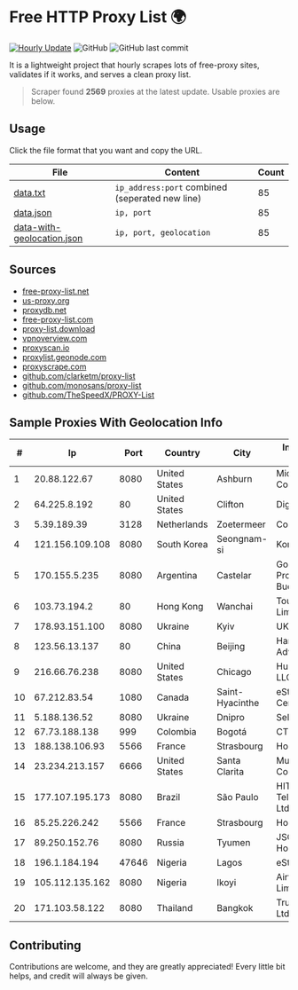 
# Free HTTP Proxy List 🌍

[![Hourly Update](https://github.com/mertguvencli/http-proxy-list/actions/workflows/main.yml/badge.svg?branch=main)](https://github.com/mertguvencli/http-proxy-list/actions/workflows/main.yml)
![GitHub](https://img.shields.io/github/license/mertguvencli/http-proxy-list)
![GitHub last commit](https://img.shields.io/github/last-commit/mertguvencli/http-proxy-list)

It is a lightweight project that hourly scrapes lots of free-proxy sites, validates if it works, and serves a clean proxy list.


> Scraper found **2569** proxies at the latest update. Usable proxies are below.

## Usage

Click the file format that you want and copy the URL.


|File|Content|Count|
|----|-------|-----|
|[data.txt](https://raw.githubusercontent.com/mertguvencli/http-proxy-list/main/proxy-list/data.txt)|`ip_address:port` combined (seperated new line)|85|
|[data.json](https://raw.githubusercontent.com/mertguvencli/http-proxy-list/main/proxy-list/data.json)|`ip, port`|85|
|[data-with-geolocation.json](https://raw.githubusercontent.com/mertguvencli/http-proxy-list/main/proxy-list/data-with-geolocation.json)|`ip, port, geolocation`|85|

## Sources

* [free-proxy-list.net](https://free-proxy-list.net)
* [us-proxy.org](https://www.us-proxy.org)
* [proxydb.net](http://proxydb.net)
* [free-proxy-list.com](https://free-proxy-list.com/?page=&port=&type%5B%5D=http&type%5B%5D=https&up_time=0&search=Search)
* [proxy-list.download](https://www.proxy-list.download/HTTP)
* [vpnoverview.com](https://vpnoverview.com/privacy/anonymous-browsing/free-proxy-servers)
* [proxyscan.io](https://www.proxyscan.io)
* [proxylist.geonode.com](https://proxylist.geonode.com/api/proxy-list?limit=300&page=1&sort_by=lastChecked&sort_type=desc&protocols=http,https)
* [proxyscrape.com](https://api.proxyscrape.com/v2/?request=displayproxies&protocol=http&timeout=10000&country=all&ssl=all&anonymity=all)
* [github.com/clarketm/proxy-list](https://raw.githubusercontent.com/clarketm/proxy-list/master/proxy-list-raw.txt)
* [github.com/monosans/proxy-list](https://raw.githubusercontent.com/monosans/proxy-list/main/proxies/http.txt)
* [github.com/TheSpeedX/PROXY-List](https://raw.githubusercontent.com/TheSpeedX/PROXY-List/master/http.txt)


## Sample Proxies With Geolocation Info

|#|Ip|Port|Country|City|Internet Service Provider|
|-|--|----|-------|----|-------------------------|
|1|20.88.122.67|8080|United States|Ashburn|Microsoft Corporation|
|2|64.225.8.192|80|United States|Clifton|DigitalOcean, LLC|
|3|5.39.189.39|3128|Netherlands|Zoetermeer|ColoCenter b.v.|
|4|121.156.109.108|8080|South Korea|Seongnam-si|Korea Telecom|
|5|170.155.5.235|8080|Argentina|Castelar|Gobernacion de la Provincia de Buenos Aires|
|6|103.73.194.2|80|Hong Kong|Wanchai|TouchPal HK Co., Limited|
|7|178.93.151.100|8080|Ukraine|Kyiv|UKRTELECOM|
|8|123.56.13.137|80|China|Beijing|Hangzhou Alibaba Advertising Co|
|9|216.66.76.238|8080|United States|Chicago|Hurricane Electric LLC|
|10|67.212.83.54|1080|Canada|Saint-Hyacinthe|eStruxture Data Centers Inc.|
|11|5.188.136.52|8080|Ukraine|Dnipro|Selectel|
|12|67.73.188.138|999|Colombia|Bogotá|CTL LATAM|
|13|188.138.106.93|5566|France|Strasbourg|Host Europe GmbH|
|14|23.234.213.157|6666|United States|Santa Clarita|Multacom Corporation|
|15|177.107.195.173|8080|Brazil|São Paulo|HIT TelecomunicaÔÔes Ltda.|
|16|85.25.226.242|5566|France|Strasbourg|Host Europe GmbH|
|17|89.250.152.76|8080|Russia|Tyumen|JSC "ER-Telecom Holding"|
|18|196.1.184.194|47646|Nigeria|Lagos|eStream Networks|
|19|105.112.135.162|8080|Nigeria|Ikoyi|Airtel Networks Limited|
|20|171.103.58.122|8080|Thailand|Bangkok|True Internet Co., Ltd.|



## Contributing

Contributions are welcome, and they are greatly appreciated! Every
little bit helps, and credit will always be given.

